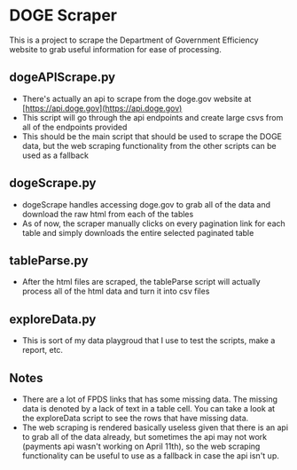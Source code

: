 # DOGE Scraper

This is a project to scrape the Department of Government Efficiency website to grab useful information for ease of processing. 

## dogeAPIScrape.py
* There's actually an api to scrape from the doge.gov website at [https://api.doge.gov](https://api.doge.gov)
* This script will go through the api endpoints and create large csvs from all of the endpoints provided
* This should be the main script that should be used to scrape the DOGE data, but the web scraping functionality from the other scripts can be used as a fallback

## dogeScrape.py
* dogeScrape handles accessing doge.gov to grab all of the data and download the raw html from each of the tables
* As of now, the scraper manually clicks on every pagination link for each table and simply downloads the entire selected paginated table

## tableParse.py
* After the html files are scraped, the tableParse script will actually process all of the html data and turn it into csv files

## exploreData.py
* This is sort of my data playgroud that I use to test the scripts, make a report, etc.


## Notes
- There are a lot of FPDS links that has some missing data. The missing data is denoted by a lack of text in a table cell. You can take a look at the exploreData script to see the rows that have missing data. 
- The web scraping is rendered basically useless given that there is an api to grab all of the data already, but sometimes the api may not work (payments api wasn't working on April 11th), so the web scraping functionality can be useful to use as a fallback in case the api isn't up.


